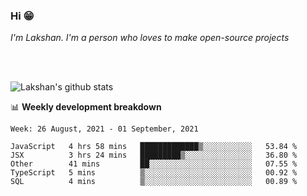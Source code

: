 ### Hi 😁

*I'm Lakshan. I'm a person who loves to make open-source projects*


<br/><br/>

![Lakshan's github stats](https://github-readme-stats.vercel.app/api?username=sandaruwan98&show_icons=true&theme=prussian )<br/>



📊 **Weekly development breakdown**
<!--START_SECTION:waka-->
```text
Week: 26 August, 2021 - 01 September, 2021

JavaScript   4 hrs 58 mins   █████████████▒░░░░░░░░░░░   53.84 % 
JSX          3 hrs 24 mins   █████████▒░░░░░░░░░░░░░░░   36.80 % 
Other        41 mins         ██░░░░░░░░░░░░░░░░░░░░░░░   07.55 % 
TypeScript   5 mins          ▒░░░░░░░░░░░░░░░░░░░░░░░░   00.92 % 
SQL          4 mins          ▒░░░░░░░░░░░░░░░░░░░░░░░░   00.89 % 
```
<!--END_SECTION:waka-->

